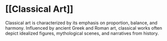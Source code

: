 # [[Classical Art]]

Classical art is characterized by its emphasis on proportion, balance, and harmony. Influenced by ancient Greek and Roman art, classical works often depict idealized figures, mythological scenes, and narratives from history.